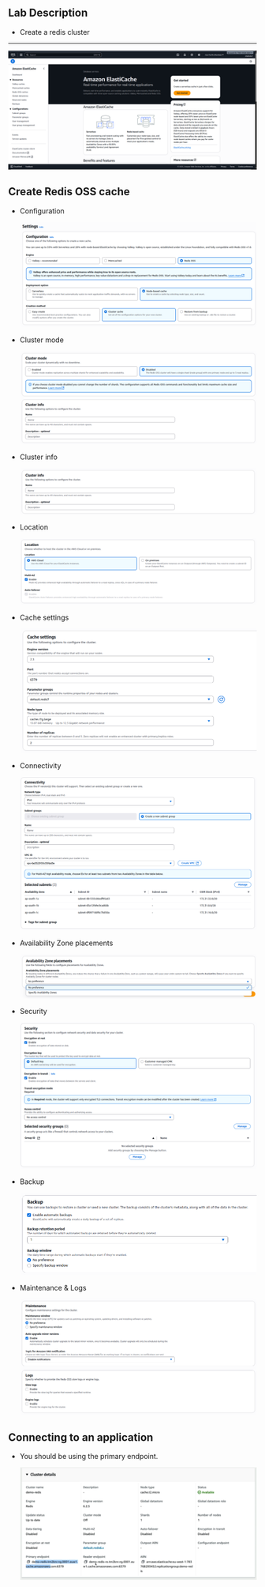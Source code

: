 ## Lab Description

- Create a redis cluster

---

![alt text](image.png)

## Create Redis OSS cache

- Configuration

  ![alt text](image-1.png)

- Cluster mode

  ![alt text](image-2.png)

- Cluster info

  ![alt text](image-3.png)

- Location

  ![alt text](image-4.png)

- Cache settings

  ![alt text](image-5.png)

- Connectivity

  ![alt text](image-6.png)

- Availability Zone placements

  ![alt text](image-7.png)

- Security

  ![alt text](image-8.png)

- Backup

  ![alt text](image-9.png)

- Maintenance & Logs

  ![alt text](image-10.png)

## Connecting to an application

- You should be using the primary endpoint.

  ![alt text](image-11.png)
